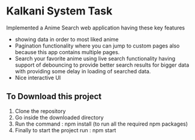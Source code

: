# Kalkani System Task

Implemented a Anime Search web application having these key features
  * showing data in order to most liked anime
  * Pagination functionality where you can jump to custom pages also because this app contains multiple pages.
  * Search your favorite anime using live search functionality having support of debouncing to provide better search results for bigger data with providing some delay in loading of searched data.
  * Nice interactive UI

## To Download this project
 1. Clone the repository
 2. Go inside the downloaded directory 
 3. Run the command : npm install  (to run all the required npm packages)
 4. Finally to start the project run : npm start
 

